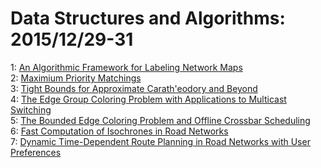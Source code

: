 # Data Structures and Algorithms: 2015/12/29-31  
1: [An Algorithmic Framework for Labeling Network Maps](https://doi.org/10.48550/arXiv.1505.00164)  
2: [Maximium Priority Matchings](https://doi.org/10.48550/arXiv.1512.08555)  
3: [Tight Bounds for Approximate Carath\'eodory and Beyond](https://doi.org/10.48550/arXiv.1512.08602)  
4: [The Edge Group Coloring Problem with Applications to Multicast Switching](https://doi.org/10.48550/arXiv.1512.08995)  
5: [The Bounded Edge Coloring Problem and Offline Crossbar Scheduling](https://doi.org/10.48550/arXiv.1512.09002)  
6: [Fast Computation of Isochrones in Road Networks](https://doi.org/10.48550/arXiv.1512.09090)  
7: [Dynamic Time-Dependent Route Planning in Road Networks with User  Preferences](https://doi.org/10.48550/arXiv.1512.09132)  